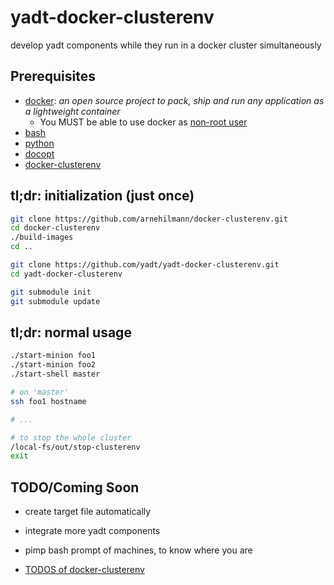 yadt-docker-clusterenv
======================

develop yadt components while they run in a docker cluster simultaneously

Prerequisites
-------------

* [docker](https://www.docker.io/): *an open source project to pack, ship and run any application as a lightweight container*
    * You MUST be able to use docker as [non-root user](http://docs.docker.io/en/latest/use/basics/#why-sudo)
* [bash](http://www.gnu.org/software/bash/)
* [python](http://www.python.org/)
* [docopt](http://docopt.org/)
* [docker-clusterenv](https://github.com/arnehilmann/docker-clusterenv.git)


tl;dr: initialization (just once)
---------------------------------

```bash
git clone https://github.com/arnehilmann/docker-clusterenv.git
cd docker-clusterenv
./build-images
cd ..

git clone https://github.com/yadt/yadt-docker-clusterenv.git
cd yadt-docker-clusterenv

git submodule init
git submodule update
```

tl;dr: normal usage
-------------------

```bash
./start-minion foo1
./start-minion foo2
./start-shell master

# on 'master'
ssh foo1 hostname

# ...

# to stop the whole cluster
/local-fs/out/stop-clusterenv
exit
```

TODO/Coming Soon
----------------

* create target file automatically
* integrate more yadt components
* pimp bash prompt of machines, to know where you are

* [TODOS of docker-clusterenv](https://github.com/arnehilmann/docker-clusterenv#todo)

